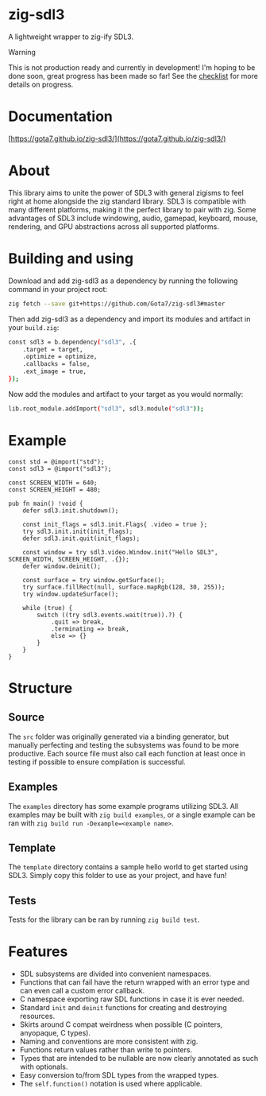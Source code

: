 zig-sdl3
========

A lightweight wrapper to zig-ify SDL3.

> [!WARNING]
> This is not production ready and currently in development!
> I'm hoping to be done soon, great progress has been made so far!
> See the [checklist](checklist.md) for more details on progress.

# Documentation
[https://gota7.github.io/zig-sdl3/](https://gota7.github.io/zig-sdl3/)

# About

This library aims to unite the power of SDL3 with general zigisms to feel right at home alongside the zig standard library.
SDL3 is compatible with many different platforms, making it the perfect library to pair with zig.
Some advantages of SDL3 include windowing, audio, gamepad, keyboard, mouse, rendering, and GPU abstractions across all supported platforms.

# Building and using

Download and add zig-sdl3 as a dependency by running the following command in your project root:

```sh
zig fetch --save git+https://github.com/Gota7/zig-sdl3#master
```

Then add zig-sdl3 as a dependency and import its modules and artifact in your `build.zig`:

```sh
const sdl3 = b.dependency("sdl3", .{
    .target = target,
    .optimize = optimize,
    .callbacks = false,
    .ext_image = true,
});
```
Now add the modules and artifact to your target as you would normally:

```sh
lib.root_module.addImport("sdl3", sdl3.module("sdl3"));
```

# Example

```zig
const std = @import("std");
const sdl3 = @import("sdl3");

const SCREEN_WIDTH = 640;
const SCREEN_HEIGHT = 480;

pub fn main() !void {
    defer sdl3.init.shutdown();

    const init_flags = sdl3.init.Flags{ .video = true };
    try sdl3.init.init(init_flags);
    defer sdl3.init.quit(init_flags);

    const window = try sdl3.video.Window.init("Hello SDL3", SCREEN_WIDTH, SCREEN_HEIGHT, .{});
    defer window.deinit();

    const surface = try window.getSurface();
    try surface.fillRect(null, surface.mapRgb(128, 30, 255));
    try window.updateSurface();

    while (true) {
        switch ((try sdl3.events.wait(true)).?) {
            .quit => break,
            .terminating => break,
            else => {}
        }
    }
}
```

# Structure

## Source
The `src` folder was originally generated via a binding generator, but manually perfecting and testing the subsystems was found to be more productive.
Each source file must also call each function at least once in testing if possible to ensure compilation is successful.

## Examples

The `examples` directory has some example programs utilizing SDL3.
All examples may be built with `zig build examples`, or a single example can be ran with `zig build run -Dexample=<example name>`.

## Template

The `template` directory contains a sample hello world to get started using SDL3.
Simply copy this folder to use as your project, and have fun!

## Tests
Tests for the library can be ran by running `zig build test`.

# Features

* SDL subsystems are divided into convenient namespaces.
* Functions that can fail have the return wrapped with an error type and can even call a custom error callback.
* C namespace exporting raw SDL functions in case it is ever needed.
* Standard `init` and `deinit` functions for creating and destroying resources.
* Skirts around C compat weirdness when possible (C pointers, anyopaque, C types).
* Naming and conventions are more consistent with zig.
* Functions return values rather than write to pointers.
* Types that are intended to be nullable are now clearly annotated as such with optionals.
* Easy conversion to/from SDL types from the wrapped types.
* The `self.function()` notation is used where applicable.
